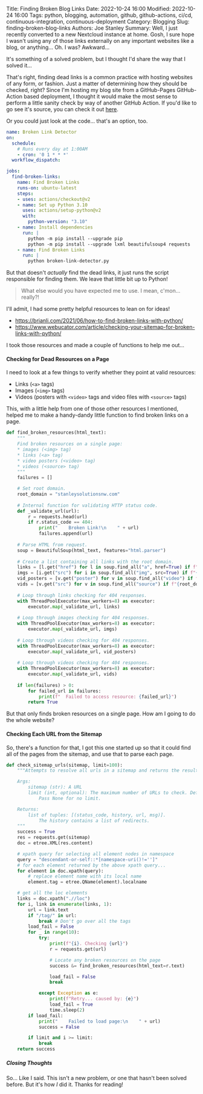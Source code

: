Title: Finding Broken Blog Links
Date: 2022-10-24 16:00
Modified: 2022-10-24 16:00
Tags: python, blogging, automation, github, github-actions, ci/cd, continuous-integration, continuous-deployment
Category: Blogging
Slug: finding-broken-blog-links
Authors: Joe Stanley
Summary: Well, I just recently converted to a new Nextcloud instance at home. Gosh, I sure hope I wasn't using any of those links externally on any important websites like a blog, or anything... Oh. I was? Awkward...

It's something of a solved problem, but I thought I'd share the way that I solved it...

That's right, finding dead links is a common practice with hosting websites of any form, or fashion. Just a matter of determining how they should be checked, right?
Since I'm hosting my blog site from a GitHub-Pages GitHub-Action based deployment, I thought it would make the most sense to perform a little sanity check by way of
another GitHub Action. If you'd like to go see it's source, you can check it out
[here](https://github.com/engineerjoe440/stanley-solutions-blog/blob/master/.github/workflows/broken-link-detector.yml).

Or you could just look at the code... that's an option, too.

```yml
name: Broken Link Detector
on:
  schedule:
    # Runs every day at 1:00AM
    - cron: '0 1 * * *'
  workflow_dispatch:

jobs:
  find-broken-links:
    name: Find Broken Links
    runs-on: ubuntu-latest
    steps:
    - uses: actions/checkout@v2
    - name: Set up Python 3.10
      uses: actions/setup-python@v2
      with:
        python-version: "3.10"
    - name: Install dependencies
      run: |
        python -m pip install --upgrade pip
        python -m pip install --upgrade lxml beautifulsoup4 requests
    - name: Find Broken Links
      run: |
        python broken-link-detector.py
```

But that doesn't *actually* find the dead links, it just runs the script responsible for finding them. We leave that little bit up to Python!

> What else would you have expected me to use. I mean, c'mon... really?!

I'll admit, I had some pretty helpful resources to lean on for ideas!

* https://brianli.com/2021/06/how-to-find-broken-links-with-python/
* https://www.webucator.com/article/checking-your-sitemap-for-broken-links-with-python/

I took those resources and made a couple of functions to help me out...

#### Checking for Dead Resources on a Page

I need to look at a few things to verify whether they point at valid resources:

* Links (`<a>` tags)
* Images (`<img>` tags)
* Videos (posters with `<video>` tags and video files with `<source>` tags)

This, with a little help from one of those other resources I mentioned, helped me to make a handy-dandy little function to find broken links on a page.

```python
def find_broken_resources(html_text):
    """
    Find broken resources on a single page:
    * images (<img> tag)
    * links (<a> tag)
    * video posters (<video> tag)
    * videos (<source> tag)
    """
    failures = []

    # Set root domain.
    root_domain = "stanleysolutionsnw.com"
    
    # Internal function for validating HTTP status code.
    def _validate_url(url):
        r = requests.head(url)
        if r.status_code == 404:
            print("    Broken Link!\n    " + url)
            failures.append(url)
    
    # Parse HTML from request.
    soup = BeautifulSoup(html_text, features="html.parser")
    
    # Create a list containing all links with the root domain.
    links = [l.get("href") for l in soup.find_all("a", href=True) if f"{root_domain}" in l.get("href")]
    imgs = [i.get("src") for i in soup.find_all("img", src=True) if f"{root_domain}" in i.get("src")]
    vid_posters = [v.get("poster") for v in soup.find_all("video") if f"{root_domain}" in v.get("poster")]
    vids = [v.get("src") for v in soup.find_all("source") if f"{root_domain}" in v.get("src")]
    
    # Loop through links checking for 404 responses.
    with ThreadPoolExecutor(max_workers=8) as executor:
        executor.map(_validate_url, links)
    
    # Loop through images checking for 404 responses.
    with ThreadPoolExecutor(max_workers=8) as executor:
        executor.map(_validate_url, imgs)
    
    # Loop through videos checking for 404 responses.
    with ThreadPoolExecutor(max_workers=8) as executor:
        executor.map(_validate_url, vid_posters)
    
    # Loop through videos checking for 404 responses.
    with ThreadPoolExecutor(max_workers=8) as executor:
        executor.map(_validate_url, vids)
        
    if len(failures) > 0:
        for failed_url in failures:
            print(f"  Failed to access resource: {failed_url}")
        return True
```

But that only finds broken resources on a single page. How am I going to do the whole website?

#### Checking Each URL from the Sitemap

So, there's a function for that, I got this one started up so that it could find all of the pages from the sitemap, and use that to parse each page.

```python
def check_sitemap_urls(sitemap, limit=100):
    """Attempts to resolve all urls in a sitemap and returns the results

    Args:
        sitemap (str): A URL
        limit (int, optional): The maximum number of URLs to check. Defaults to 50.
            Pass None for no limit.

    Returns:
        list of tuples: [(status_code, history, url, msg)].
            The history contains a list of redirects.
    """
    success = True
    res = requests.get(sitemap)
    doc = etree.XML(res.content)

    # xpath query for selecting all element nodes in namespace
    query = "descendant-or-self::*[namespace-uri()!='']"
    # for each element returned by the above xpath query...
    for element in doc.xpath(query):
        # replace element name with its local name
        element.tag = etree.QName(element).localname

    # get all the loc elements
    links = doc.xpath(".//loc")
    for i, link in enumerate(links, 1):
        url = link.text
        if "/tag/" in url:
            break # Don't go over all the tags
        load_fail = False
        for _ in range(10):
            try:
                print(f"{i}. Checking {url}")
                r = requests.get(url)

                # Locate any broken resources on the page
                success &= find_broken_resources(html_text=r.text)

                load_fail = False
                break

            except Exception as e:
                print(f"Retry... caused by: {e}")
                load_fail = True
                time.sleep(2)
        if load_fail:
            print("    Failed to load page:\n    " + url)
            success = False

        if limit and i >= limit:
            break
    return success
```

##### Closing Thoughts

So... Like I said. This isn't a new problem, or one that hasn't been solved before. But it's how *I* did it. Thanks for reading!